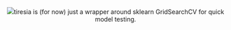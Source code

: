 <div align="center"> 
    <img src="docs/tiresia.png>
</div>
---
# tiresia
Tiny sklearn-based AutoML tool.

[tiresia](https://en.wikipedia.org/wiki/Tiresias) is (for now) just a wrapper around sklearn GridSearchCV for quick model testing.
